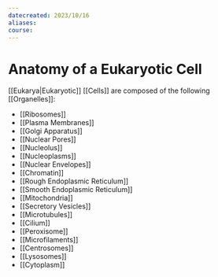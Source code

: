 ```yaml
---
datecreated: 2023/10/16
aliases: 
course:
---
```

# Anatomy of a Eukaryotic Cell

[[Eukarya|Eukaryotic]] [[Cells]] are composed of the following [[Organelles]]:

- [[Ribosomes]]
- [[Plasma Membranes]]
- [[Golgi Apparatus]]
- [[Nuclear Pores]]
- [[Nucleolus]]
- [[Nucleoplasms]]
- [[Nuclear Envelopes]]
- [[Chromatin]]
- [[Rough Endoplasmic Reticulum]]
- [[Smooth Endoplasmic Reticulum]]
- [[Mitochondria]]
- [[Secretory Vesicles]]
- [[Microtubules]]
- [[Cilium]]
- [[Peroxisome]]
- [[Microfilaments]]
- [[Centrosomes]]
- [[Lysosomes]]
- [[Cytoplasm]]